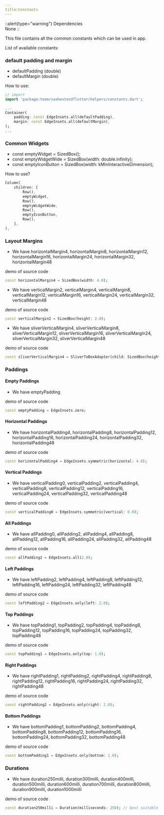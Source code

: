 ```yaml
---
title:Constants
---
```


::alert{type="warning"}
Dependencies   
None
::

This file contains all the common constants which can be used in app.

List of available constants:

### default padding and margin
- defaultPadding (double)
- defaultMargin (double)

How to use:
```dart
// import
import 'package:team/vaahextendflutter/helpers/constants.dart';

...
Container(
    padding: const EdgeInsets.all(defaultPadding),
    margin: const EdgeInsets.all(defaultMargin),
);
...
```

### Common Widgets

- const emptyWidget = SizedBox();
- const emptyWidgetWide = SizedBox(width: double.infinity);
- const emptyIconButton = SizedBox(width: kMinInteractiveDimension);

How to use?
```dart
Column(
    children: [
        Row(),
        emptyWidget,
        Row(),
        emptyWidgetWide,
        Row(),
        emptyIconButton,
        Row(),
    ],
),
```

### Layout Margins

- We have horizontalMargin4, horizontalMargin8, horizontalMargin12, horizontalMargin16, horizontalMargin24, horizontalMargin32, horizontalMargin48

demo of source code
```dart
const horizontalMargin4 = SizedBox(width: 4.0);
```

- We have verticalMargin2, verticalMargin4, verticalMargin8, verticalMargin12, verticalMargin16, verticalMargin24, verticalMargin32, verticalMargin48

demo of source code
```dart
const verticalMargin2 = SizedBox(height: 2.0);
```

- We have sliverVerticalMargin4, sliverVerticalMargin8, sliverVerticalMargin12, sliverVerticalMargin16, sliverVerticalMargin24, sliverVerticalMargin32, sliverVerticalMargin48

demo of source code
```dart
const sliverVerticalMargin4 = SliverToBoxAdapter(child: SizedBox(height: 4.0));
```

### Paddings

#### Empty Paddings
- We have emptyPadding

demo of source code
```dart
const emptyPadding = EdgeInsets.zero;
```

#### Horizontal Paddings
- We have horizontalPadding4, horizontalPadding8, horizontalPadding12, horizontalPadding16, horizontalPadding24, horizontalPadding32, horizontalPadding48

demo of source code
```dart
const horizontalPadding4 = EdgeInsets.symmetric(horizontal: 4.0);
```

#### Vertical Paddings
- We have verticalPadding0, verticalPadding2, verticalPadding4, verticalPadding8, verticalPadding12, verticalPadding16, verticalPadding24, verticalPadding32, verticalPadding48

demo of source code
```dart
const verticalPadding0 = EdgeInsets.symmetric(vertical: 0.0);
```

#### All Paddings
- We have allPadding0, allPadding2, allPadding4, allPadding8, allPadding12, allPadding16, allPadding24, allPadding32, allPadding48

demo of source code
```dart
const allPadding2 = EdgeInsets.all(2.0);
```

#### Left Paddings
- We have leftPadding2, leftPadding4, leftPadding8, leftPadding12, leftPadding16, leftPadding24, leftPadding32, leftPadding48

demo of source code
```dart
const leftPadding2 = EdgeInsets.only(left: 2.0);
```

#### Top Paddings
- We have topPadding1, topPadding2, topPadding4, topPadding8, topPadding12, topPadding16, topPadding24, topPadding32, topPadding48

demo of source code
```dart
const topPadding1 = EdgeInsets.only(top: 1.0);
```

#### Right Paddings
- We have rightPadding1, rightPadding2, rightPadding4, rightPadding8, rightPadding12, rightPadding16, rightPadding24, rightPadding32, rightPadding48

demo of source code
```dart
const rightPadding2 = EdgeInsets.only(right: 2.0);
```

#### Bottom Paddings
- We have bottomPadding1, bottomPadding2, bottomPadding4, bottomPadding8, bottomPadding12, bottomPadding16, bottomPadding24, bottomPadding32, bottomPadding48

demo of source code
```dart
const bottomPadding1 = EdgeInsets.only(bottom: 1.0);
```

### Durations
- We have duration250milli, duration300milli, duration400milli, duration500milli, duration600milli, duration700milli, duration800milli, duration900milli, duration1000milli

demo of source code
```dart
const duration250milli = Duration(milliseconds: 250); // best suitable for animations
```
